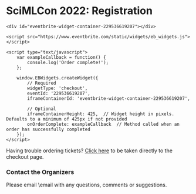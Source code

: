 # SciMLCon 2022: Registration

~~~
<div id="eventbrite-widget-container-229536619207"></div>

<script src="https://www.eventbrite.com/static/widgets/eb_widgets.js"></script>

<script type="text/javascript">
    var exampleCallback = function() {
        console.log('Order complete!');
    };

    window.EBWidgets.createWidget({
        // Required
        widgetType: 'checkout',
        eventId: '229536619207',
        iframeContainerId: 'eventbrite-widget-container-229536619207',

        // Optional
        iframeContainerHeight: 425,  // Widget height in pixels. Defaults to a minimum of 425px if not provided
        onOrderComplete: exampleCallback  // Method called when an order has successfully completed
    });
</script>
~~~

Having trouble ordering tickets? [Click here](https://www.eventbrite.com/e/sciml-is-a-conference-about-scientific-machine-learning-using-julia-tickets-229536619207) to be taken directly to the checkout page.

### Contact the Organizers

Please email \email with any questions, comments or suggestions.
